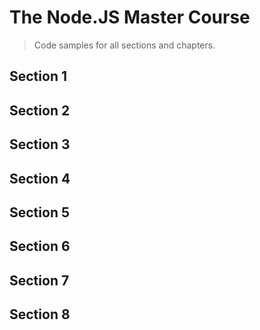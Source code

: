 # The Node.JS Master Course

> Code samples for all sections and chapters.

## Section 1

## Section 2

## Section 3

## Section 4

## Section 5

## Section 6

## Section 7

## Section 8